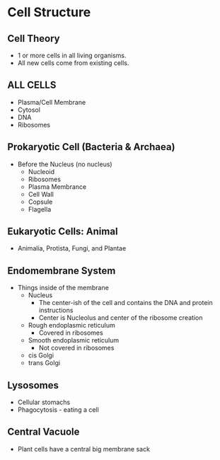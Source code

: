 # Cell Structure
## Cell Theory
- 1 or more cells in all living organisms.
- All new cells come from existing cells.
## ALL CELLS
- Plasma/Cell Membrane
- Cytosol
- DNA
- Ribosomes
## Prokaryotic Cell (Bacteria & Archaea)
- Before the Nucleus (no nucleus)
	- Nucleoid
	- Ribosomes
	- Plasma Membrance
	- Cell Wall
	- Copsule
	- Flagella
## Eukaryotic Cells: Animal
- Animalia, Protista, Fungi, and Plantae
## Endomembrane System
- Things inside of the membrane
	- Nucleus
		- The center-ish of the cell and contains the DNA and protein instructions
		- Center is Nucleolus and center of the ribosome creation
	- Rough endoplasmic reticulum
		- Covered in ribosomes
	- Smooth endoplasmic reticulum
		- Not covered in ribosomes
	- cis Golgi
	- trans Golgi
## Lysosomes
- Cellular stomachs
- Phagocytosis - eating a cell
## Central Vacuole
- Plant cells have a central big membrane sack